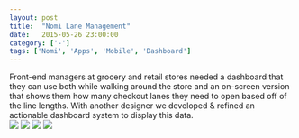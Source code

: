 ```yaml
---
layout: post
title:  "Nomi Lane Management"
date:   2015-05-26 23:00:00
category: ['-']
tags: ['Nomi', 'Apps', 'Mobile', 'Dashboard']
---
```

<div class="text-block">
Front-end managers at grocery and retail stores needed a dashboard that they can use both while walking around the store and an on-screen version that shows them how many checkout lanes they need to open based off of the line lengths. With another designer we developed &amp; refined an actionable dashboard system to display this data. 
</div>
<div class="images">
	<a href="{{ base.url }}/images/Nomi/lane-mgmt-01.jpg" data-lightbox="Nomi Lanes" title="The Lane Management app is the in-store experience for front-end managers to help them manage service areas. A designer and I designed around various use cases and implementations of the data depending on where the user would be viewing it and how much or little to present to them."><img src="{{ base.url }}/images/Nomi/lane-mgmt-01.jpg" /></a>
	<a href="{{ base.url }}/images/Nomi/lane-mgmt-02.jpg" data-lightbox="Nomi Lanes" title="Another skect displaying lane status over in addition to hero numbers."><img src="{{ base.url }}/images/Nomi/lane-mgmt-02.jpg" /></a>
	<a href="{{ base.url }}/images/Nomi/lane-mgmt-03.jpg" data-lightbox="Nomi Lanes" title="We asked our selves the question: what if there are more lanes than an icon can represent in a single row? We then came up with a system that would show that through numbered and colored boxes"><img src="{{ base.url }}/images/Nomi/lane-mgmt-03.jpg" /></a>
	<a href="{{ base.url }}/images/Nomi/lane-mgmt-04.png" data-lightbox="Nomi Lanes" title="The mobile view in a case a user was looking at their lane status on a phone or tablet."><img src="{{ base.url }}/images/Nomi/lane-mgmt-04.png" /></a>
</div>

[jekyll-gh]: https://github.com/jekyll/jekyll
[jekyll]:    http://jekyllrb.com
